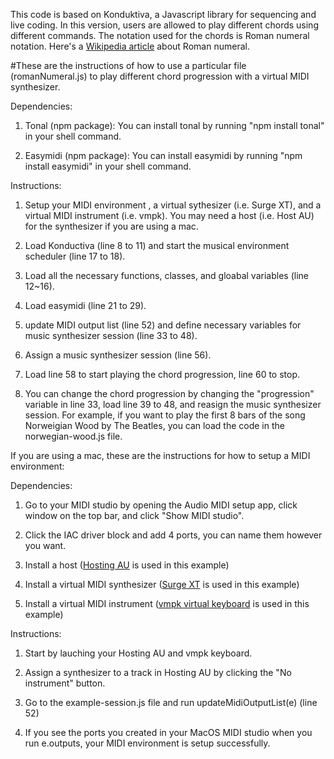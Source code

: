 This code is based on Konduktiva, a Javascript library for sequencing and live coding. In this version, users are allowed to play different chords using different commands. The notation used for the chords is Roman numeral notation. Here's a [Wikipedia article](https://en.wikipedia.org/wiki/Roman_numeral_analysis#:~:text=In%20music%20theory%2C%20Roman%20numeral,note%20is%20that%20scale%20degree.) about Roman numeral.

#These are the instructions of how to use a particular file (romanNumeral.js) to play different chord progression with a virtual MIDI synthesizer.

Dependencies:

1. Tonal (npm package): You can install tonal by running "npm install tonal" in your shell command.

2. Easymidi (npm package): You can install easymidi by running "npm install easymidi" in your shell command.

Instructions: 

1. Setup your MIDI environment , a virtual sythesizer (i.e. Surge XT), and a virtual MIDI instrument (i.e. vmpk). You may need a host (i.e. Host AU) for the synthesizer if you are using a mac.

2. Load Konductiva (line 8 to 11) and start the musical environment scheduler (line 17 to 18).

3. Load all the necessary functions, classes, and gloabal variables (line 12~16).

4. Load easymidi (line 21 to 29).

5. update MIDI output list (line 52) and define necessary variables for music synthesizer session (line 33 to 48).

6. Assign a music synthesizer session (line 56).

7. Load line 58 to start playing the chord progression, line 60 to stop.

8. You can change the chord progression by changing the "progression" variable in line 33, load line 39 to 48, and reasign the music synthesizer session. For example, if you want to play the first 8 bars of the song Norweigian Wood by The Beatles, you can load the code in the norwegian-wood.js file.

If you are using a mac, these are the instructions for how to setup a MIDI environment:

Dependencies: 

1. Go to your MIDI studio by opening the Audio MIDI setup app, click window on the top bar, and click "Show MIDI studio".

2. Click the IAC driver block and add 4 ports, you can name them however you want.

3. Install a host ([Hosting AU](http://ju-x.com/hostingau.html) is used in this example)

4. Install a virtual MIDI synthesizer ([Surge XT](https://surge-synthesizer.github.io/) is used in this example)

5. Install a virtual MIDI instrument ([vmpk virtual keyboard](https://sourceforge.net/projects/vmpk/) is used in this example)

Instructions: 

1. Start by lauching your Hosting AU and vmpk keyboard.

2. Assign a synthesizer to a track in Hosting AU by clicking the "No instrument" button.

3. Go to the example-session.js file and run updateMidiOutputList(e) (line 52)

4. If you see the ports you created in your MacOS MIDI studio when you run e.outputs, your MIDI environment is setup successfully.
